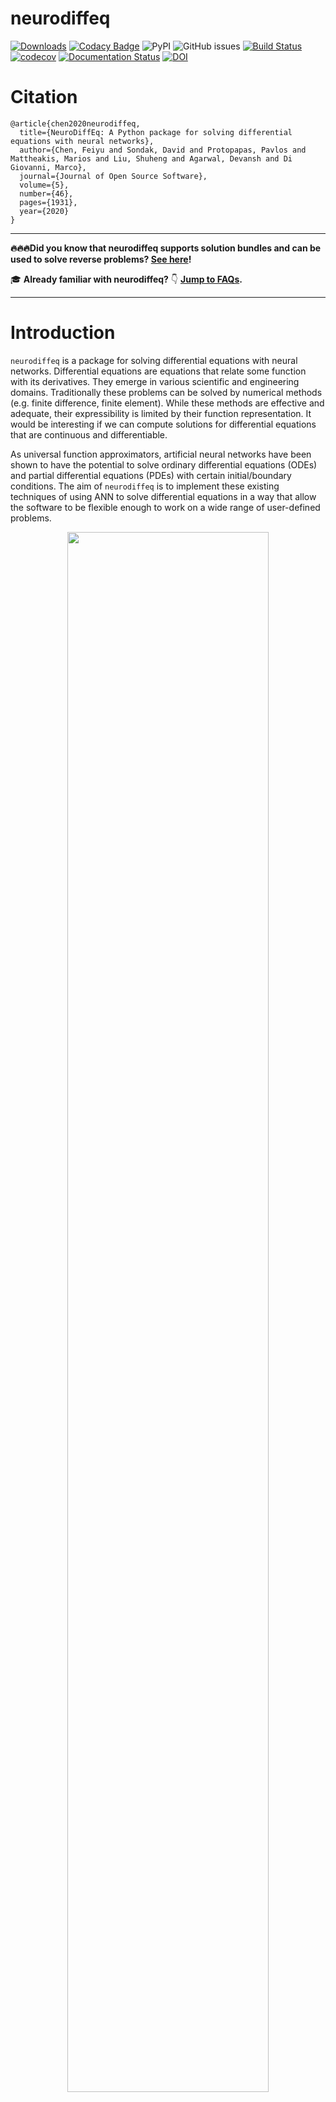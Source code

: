 # neurodiffeq

[![Downloads](https://static.pepy.tech/badge/neurodiffeq)](https://pepy.tech/project/neurodiffeq)
[![Codacy Badge](https://api.codacy.com/project/badge/Grade/eada52ca726e4919923e213b81ee6420)](https://app.codacy.com/gh/odegym/neurodiffeq?utm_source=github.com&utm_medium=referral&utm_content=odegym/neurodiffeq&utm_campaign=Badge_Grade_Settings)
![PyPI](https://img.shields.io/pypi/v/neurodiffeq?color=blueviolet&label=PyPI&logoColor=blueviolet) ![GitHub issues](https://img.shields.io/github/issues/NeuroDiffGym/neurodiffeq?color=green) [![Build Status](https://app.travis-ci.com/NeuroDiffGym/neurodiffeq.svg?branch=master)](https://app.travis-ci.com/NeuroDiffGym/neurodiffeq) [![codecov](https://codecov.io/gh/NeuroDiffGym/neurodiffeq/branch/master/graph/badge.svg)](https://codecov.io/gh/NeuroDiffGym/neurodiffeq) [![Documentation Status](https://readthedocs.org/projects/neurodiffeq/badge/?version=latest)](https://neurodiffeq.readthedocs.io/en/latest/?badge=latest) [![DOI](https://joss.theoj.org/papers/10.21105/joss.01931/status.svg)](https://doi.org/10.21105/joss.01931)

# Citation

```
@article{chen2020neurodiffeq,
  title={NeuroDiffEq: A Python package for solving differential equations with neural networks},
  author={Chen, Feiyu and Sondak, David and Protopapas, Pavlos and Mattheakis, Marios and Liu, Shuheng and Agarwal, Devansh and Di Giovanni, Marco},
  journal={Journal of Open Source Software},
  volume={5},
  number={46},
  pages={1931},
  year={2020}
}
```

------

**🔥🔥🔥Did you know that neurodiffeq supports solution bundles and can be used to solve reverse problems? [See here](#solution-bundle-and-reverse-problems)!**

:mortar_board: **Already familiar with neurodiffeq?** :point_down: **[Jump to FAQs](#faq).**

------

# Introduction

`neurodiffeq` is a package for solving differential equations with neural networks. Differential equations are equations that relate some function with its derivatives. They emerge in various scientific and engineering domains. Traditionally these problems can be solved by numerical methods (e.g. finite difference, finite element). While these methods are effective and adequate, their expressibility is limited by their function representation. It would be interesting if we can compute solutions for differential equations that are continuous and differentiable.

As universal function approximators, artificial neural networks have been shown to have the potential to solve ordinary differential equations (ODEs) and partial differential equations (PDEs) with certain initial/boundary conditions. The aim of `neurodiffeq` is to implement these existing techniques of using ANN to solve differential equations in a way that allow the software to be flexible enough to work on a wide range of user-defined problems.

<p align='center'>
  <a href='https://youtu.be/VDLwyFD-sXQ'>
    <img src="https://raw.githubusercontent.com/NeuroDiffGym/neurodiffeq/master/resources/watermark-cover.jpg" width="80%">
  </a>
</p>

# Installation

## Using pip

Like most standard libraries, `neurodiffeq` is hosted on [PyPI](https://pypi.org/project/neurodiffeq/). To install the latest stable relesase, 

```bash
pip install -U neurodiffeq  # '-U' means update to latest version
```

## Manually

Alternatively, you can install the library manually to get early access to our new features. This is the recommended way for developers who want to contribute to the library.

```bash
git clone https://github.com/NeuroDiffGym/neurodiffeq.git
cd neurodiffeq && pip install -r requirements
pip install .  # To make changes to the library, use `pip install -e .`
pytest tests/  # Run tests. Optional.
```

# Getting Started

We are happy to help you with any questions. In the meantime, you can checkout the [FAQs](#faq).

To view complete tutorials and documentation of `neurodiffeq`, please check [Official Documentation](https://neurodiffeq.readthedocs.io/en/latest/). 

In addition to the documentations, we have recently made a quick walkthrough [Demo Video](https://youtu.be/VDLwyFD-sXQ) with [slides](https://drive.google.com/file/d/1XTbwkZ0g7ufzD7lvMB-Cl8s5nh6jKgHk/view?usp=sharing).

## Example Usages

### Imports

```python
from neurodiffeq import diff
from neurodiffeq.solvers import Solver1D, Solver2D
from neurodiffeq.conditions import IVP, DirichletBVP2D
from neurodiffeq.networks import FCNN, SinActv
```

### ODE System Example

Here we solve a non-linear system of two ODEs, known as the [Lotka–Volterra](https://en.wikipedia.org/wiki/Lotka–Volterra_equations) equations. There are two unknown functions (`u` and `v`) and a single independent variable (`t`).

```python
def ode_system(u, v, t): 
    return [diff(u,t)-(u-u*v), diff(v,t)-(u*v-v)]

conditions = [IVP(t_0=0.0, u_0=1.5), IVP(t_0=0.0, u_0=1.0)]
nets = [FCNN(actv=SinActv), FCNN(actv=SinActv)]

solver = Solver1D(ode_system, conditions, t_min=0.1, t_max=12.0, nets=nets)
solver.fit(max_epochs=3000)
solution = solver.get_solution()
```

`solution` is a callable object, you can pass in numpy arrays or torch tensors to it like

```python
u, v = solution(t, to_numpy=True)  # t can be np.ndarray or torch.Tensor
```

Plotting `u` and `v` against their analytical solutions yields something like:

![lotka–volterra-solution](resources/lotka–volterra-solution.png)

### PDE System Example

Here we solve a Laplace Equation with Dirichlet boundary conditions on a rectangle. Note that we choose Laplace equation for its simplicity of computing analytical solution. **In practice, you can attempt any nonlinear, chaotic PDEs**, provided you tune the solver well enough.

Solving a 2-D PDE system is quite similar to solving ODEs, except there are *two* variables `x` and `y` for boundary value problems or `x` and `t` for initial boundary value problems, both of which are supported.

```python
def pde_system(u, x, y):
    return [diff(u, x, order=2) + diff(u, y, order=2)]

conditions = [
    DirichletBVP2D(
        x_min=0, x_min_val=lambda y: torch.sin(np.pi*y),
        x_max=1, x_max_val=lambda y: 0,                   
        y_min=0, y_min_val=lambda x: 0,                   
        y_max=1, y_max_val=lambda x: 0,                   
    )
]
nets = [FCNN(n_input_units=2, n_output_units=1, hidden_units=(512,))]

solver = Solver2D(pde_system, conditions, xy_min=(0, 0), xy_max=(1, 1), nets=nets)
solver.fit(max_epochs=2000)
solution = solver.get_solution()
```

The signature of `solution` for a 2D PDE is slightly different from that of an ODE. Again, it takes in either numpy arrays or torch tensors.

```python
u = solution(x, y, to_numpy=True)
```
Evaluating u on `[0,1] × [0,1]` yields the following plots

|                 ANN-Based Solution                  |                    Residual of PDE                           |
| :-------------------------------------------------: | :----------------------------------------------------------: |
| ![laplace-solution](resources/laplace-solution.png) | ![laplace-error](resources/laplace-error.png)                |

### Using a Monitor

A monitor is a tool for visualizing PDE/ODE solutions as well as history of loss and custom metrics during training. Jupyter Notebooks users need to run the `%matplotlib notebook` magic. For Jupyter Lab users, try `%matplotlib widget`. 

```python
from neurodiffeq.monitors import Monitor1D
...
monitor = Monitor1D(t_min=0.0, t_max=12.0, check_every=100)
solver.fit(..., callbacks=[monitor.to_callback()])
```

You should see the plots update *every 100 epoch* as well as *on the last epoch*, showing two plots — one for solution visualization on the interval `[0,12]` and the other for loss history (training and validation). 

![monitor](resources/monitor.gif)

### Custom Networks

For convenience, we have implemented an `FCNN` – fully-connected neural network, whose hidden units and activation functions can be customized. 

```python
from neurodiffeq.networks import FCNN
# Default: n_input_units=1, n_output_units=1, hidden_units=[32, 32], activation=torch.nn.Tanh
net1 = FCNN(n_input_units=..., n_output_units=..., hidden_units=[..., ..., ...], activation=...) 
...
nets = [net1, net2, ...]
```

`FCNN` is usually a good starting point. For advanced users, solvers are compatible with any custom `torch.nn.Module`. The only constraints are:

1. The modules takes in a tensor of shape `(None, n_coords)` and the outputs a tensor of shape `(None, 1)`. 

2. There must be a total of `n_funcs` modules in `nets` to be passed to `solver = Solver(..., nets=nets)`.

![monitor](resources/nets.png)

*Acutally, `neurodiffeq` has a **single_net** feature that doesn't obey the above rules, which won't be covered here.*

Read the PyTorch [tutorial](https://pytorch.org/docs/stable/notes/modules.html) on building your own network (a.k.a module) architecture. 

### Transfer Learning

Transfer learning is easily done by serializing `old_solver.nets` (a list of torch modules) to disk and then loading them and passing to a new solver:

```python
old_solver.fit(max_epochs=...)
# ... dump `old_solver.nets` to disk

# ... load the networks from disk, store them in some `loaded_nets` variable
new_solver = Solver(..., nets=loaded_nets)
new_solver.fit(max_epochs=...)
```

We currently working on wrapper functions to save/load networks and other internal variables of Solvers. In the meantime, you can read the PyTorch [tutorial](https://pytorch.org/tutorials/beginner/saving_loading_models.html) on saving and loading your networks.

### Sampling Strategies

In neurodiffeq, the networks are trained by minimizing loss (ODE/PDE residuals) evaluated on a set of points in the domain. The points are randonly resampled every time. To control the number, distribution, and bounding domain of sampled points, you can specify your own training/valiadation `generator`s.

```python
from neurodiffeq.generators import Generator1D

# Default t_min=0.0, t_max=1.0, method='uniform', noise_std=None
g1 = Generator1D(size=..., t_min=..., t_max=..., method=..., noise_std=...)
g2 = Generator1D(size=..., t_min=..., t_max=..., method=..., noise_std=...)

solver = Solver1D(..., train_generator=g1, valid_generator=g2)
```

Here are  some sample distributions of a `Generator1D`.

|      `Generator1D(8192, 0.0, 1.0, method='uniform')`      | `Generator1D(8192, -1.0, 0.0, method='log-spaced-noisy', noise_std=1e-3)` |
| :-------------------------------------------------------: | :----------------------------------------------------------: |
| ![generator1d-uniform](resources/generator1d-uniform.jpg) | ![generator1d-log-spaced-noisy](resources/generator1d-log-spaced-noisy.jpg) |



Note that when both `train_generator` and `valid_generator` are specified, `t_min` and `t_max` can be omitted in `Solver1D(...)`. In fact, even if you pass `t_min`, `t_max`, `train_generator`, `valid_generator` together, the `t_min` and `t_max` will still be ignored.

#### Combining Generators

Another nice feature of the generators is that you can concatenate them, for example 

```python
g1 = Generator2D((16, 16), xy_min=(0, 0), xy_max=(1, 1))
g2 = Generator2D((16, 16), xy_min=(1, 1), xy_max=(2, 2))
g = g1 + g2
```

Here, `g` will be a generator that outputs the combined samples of `g1` and `g2`

|                     `g1`                      |                     `g2`                      |                        `g1 + g2`                        |
| :-------------------------------------------: | :-------------------------------------------: | :-----------------------------------------------------: |
| ![generator2d-1](resources/generator2d-1.jpg) | ![generator2d-2](resources/generator2d-2.jpg) | ![generator2d-concat](resources/generator2d-concat.jpg) |

#### Sampling Higher Dimensions

You can use `Generator2D`, `Generator3D`, etc. for sampling points in higher dimensions. But there's also another way

```python
g1 = Generator1D(1024, 2.0, 3.0, method='uniform')
g2 = Generator1D(1024, 0.1, 1.0, method='log-spaced-noisy', noise_std=0.001)
g = g1 * g2
```

Here, `g` will be a generator which yields 1024 points in a 2-D rectangle `(2,3) × (0.1,1)` every time. The x-coordinates of them are drawn from `(2,3)` using strategy `uniform` and the y-coordinate drawn from `(0.1,1)` using strategy `log-spaced-noisy`.

|                      `g1`                       |                      `g2`                       |                          `g1 * g2`                           |
| :---------------------------------------------: | :---------------------------------------------: | :----------------------------------------------------------: |
| ![generator2d-1](resources/generator-ens-1.jpg) | ![generator2d-2](resources/generator-ens-2.jpg) | ![generator2d-concat](resources/generator-ens-ensembled.jpg) |

# Solution Bundle and Reverse Problems

Sometimes, it is interesting to solve a ***bundle*** of equations at once. For example, you may want to solve differential equations of the form `du/dt + λu = 0` under the initial condition `u(0) = U0`. You may want to solve this for all `λ` and `U0` at once, by treating them as inputs to the neural networks. 

One such application is for chemical reactions, where the reaction rate is unknown. Different reaction rates correspond to different solutions, and only one solution matches observed data points. You maybe interested in first solving for a bundle of solutions, and then determining the best reaction rates (aka equation parameters). The second step is known as the ***inverse problem***. 

Here's an example of how to do this using `neurodiffeq`:

1. Let's say we have an equation `du/dt + λu = 0` and initial condition `u(0) = U0` where `λ` and `U0` are unknown constants. We also have a set of observations `t_obs` and `u_obs`. We first import `BundleSolver` and `BundleIVP` which is necessary to obtaining a solution bundle:

   ```python
   from neurodiffeq.conditions import BundleIVP
   from neurodiffeq.solvers import BundleSolver1D
   
   import matplotlib.pyplot as plt
   import numpy as np
   import torch
   from neurodiffeq import diff
   ```

2. We determine the domain of input `t`, as well as the domain of parameters  `λ` and `U0`. We also need to make a decision of the order of the parameters. Namely, which should be the first parameter, and which should be the second. **For the purpose of this demo, we choose `λ` to be the first parameter (index 0), and `U0` to be the second (index 1). It is very important to keep track of the indices of the parameters.**

   ```python
   T_MIN, T_MAX = 0, 1
   LAMBDA_MIN, LAMBDA_MAX = 3, 5  # first parameter,  index = 0
   U0_MIN, U0_MAX = 0.2, 0.6       # second parameter, index = 1
   ```

3. We then define the `conditions` and `solver` as usual, except that we use `BundleIVP` and `BundleSolver1D` instead of `IVP` and `Solver1D`. The interface of these two is very similar to `IVP` and `Solver1D`. You can find out more in the [API reference](https://neurodiffeq.readthedocs.io/en/latest/api.html). 

   ```python
   # equation parameters comes after inputs (usually temporal and spatial coordinates)
   diff_eq = lambda u, t, lmd: [diff(u, t) + lmd * u]
   
   # The keyword argument must be named "u_0" in BundleIVP. If you use anything else, e.g. `y0`, `u0`, etc., it won't work.
   conditions = [
       BundleIVP(t_0=0, u_0=None, bundle_param_lookup={'u_0': 1})  # u_0 has index 1
   ]
   
   solver = BundleSolver1D(
       ode_system=diff_eq,
       conditions=conditions,
       t_min=T_MIN, t_max=T_MAX, 
       theta_min=[LAMBDA_MIN, U0_MIN],  # λ has index 0; u_0 has index 1
       theta_max=[LAMBDA_MAX, U0_MAX],  # λ has index 0; u_0 has index 1
       eq_param_index=(0,),             # λ is the only equation parameter, which has index 0
       n_batches_valid=1,
   )
   ```

   Since **`λ` is a parameter in the equation** and **`U0` is a parameter in the initial condition**, we must include `λ` in the `diff_eq` and `U0` in the condition. If a parameter is present in both the equation and the condition, it must be included in both places. **All elements of `conditions` passed to `BundleSovler1D` must be `Bundle*` conditions, even if they don't have parameters.**

4. Now, we can train it and obtain the solution as we normally would. 

   ```python
   solver.fit(max_epochs=1000)
   solution = solver.get_solution(best=True)
   ```

   The solution expects three inputs - `t`, `λ` and `U0`. All inputs must have the same shape. For example, if you are interested in fixing `λ=4` and `U0=0.4` and plotting the solution `u` against `t ∈ [0,1]` , you can do the following

   ```python
   t = np.linspace(0, 1)
   lmd = 4 * np.ones_like(t)
   u0 = 0.4 * np.ones_like(t)
   
   u = solution(t, lmd, u0, to_numpy=True)
   
   import matplotlib.pyplot as plt
   plt.plot(t, u)
   ```

5. Once you have a bundled `solution`, you can find a set of parameters `(λ, U0)` that matches observed data points `(t_i, u_i)` most closely. This is achieved using simple gradient descent. In the following toy example, we assume there are only three data points `u(0.2) = 0.273`, `u(0.5)=0.129`, and `u(0.8) = 0.0609`. The following is classical PyTorch workflow.

   ```python
   # observed data points
   t_obs = torch.tensor([0.2, 0.5, 0.8]).reshape(-1, 1)
   u_obs = torch.tensor([0.273, 0.129, 0.0609]).reshape(-1, 1)
   
   # random intialization of λ and U0; keep track of their gradient
   lmd_tensor = torch.rand(1) * (LAMBDA_MAX - LAMBDA_MIN) + LAMBDA_MIN
   u0_tensor = torch.rand(1) * (U0_MAX - U0_MIN) + U0_MIN
   adam = torch.optim.Adam([lmd_tensor.requires_grad_(True), u0_tensor.requires_grad_(True)], lr=1e-2)
   
   # run gradient descent for 10000 epochs
   for _ in range(10000):
       output = solution(t_obs, lmd_tensor * torch.ones_like(t_obs), u0_tensor * torch.ones_like(t_obs))
       loss = ((output - u_obs) ** 2).mean()
       loss.backward()
       adam.step()
       adam.zero_grad()
      
   print(f"λ = {lmd_tensor.item()}, U0={u0_tensor.item()}, loss = {loss.item()}")
   ```

# FAQ

#### Q: How to use GPU for training?

Simple. When importing neurodiffeq, the library automatically detects if CUDA is available on your machine. Since the library is based on PyTorch, it will set default tensor type to `torch.cuda.DoubleTensor` for if a compatible GPU device is found.

#### Q: How to use pretrained nets?

Refer to Sections [Custom Networks](#custom-networks) and [Transfer Learning](#transfer-learning).

#### Q: How to change the learning rate?

The standard PyTorch way. 

1. Build your networks as explained in [Custom Networks](#custom-networks): `nets = [FCNN(), FCN(), ...]`

2. Instantiate a custom optimizer and pass all parameters of these networks to it

   ```python
   parameters = [p for net in nets for p in net.parameters()]  # list of paramters of all networks
   MY_LEARNING_RATE = 5e-3
   optimizer = torch.optim.Adam(parameters, lr=MY_LEARNING_RATE, ...)
   ```

3. Pass BOTH your `nets ` and your `optimizer` to the solver: `solver = Solver1D(..., nets=nets, optimizer=optimizer)`

4. You can also add a learning rate scheduler

```python
   parameters = [p for net in nets for p in net.parameters()]  # list of paramters of all networks
   MY_LEARNING_RATE = 5e-3
   optimizer = torch.optim.Adam(parameters, lr=MY_LEARNING_RATE, ...)
   scheduler = torch.optim.lr_scheduler.ExponentialLR(optimizer, gamma=0.9)
   solver = Solver1D(..., nets=nets, optimizer=optimizer, lr_scheduler=scheduler)
   ```

#### Q: I got a bad solution.

Unlike traditional numerial methods (FEM, FVM, etc.), the NN-based solution requires some hypertuning. The library offers the utmost flexibility to try any combination of hyperparameters.

- To use a different network architecture, you can pass in your custom `torch.nn.Module`s.
- To use a different optimizer, you can pass in your own optimizer to `solver = Solver(..., optimizer=my_optim)`. 
- To use a different sampling distribution, you can use [built-in generators](https://neurodiffeq.readthedocs.io/en/latest/api.html#module-neurodiffeq.generators) or write your own generators from scratch.
- To use a different sampling size, you can tweak the generators or change `solver = Solver(..., n_batches_train)`.
- To dynamically change hyperparameters during training, checkout our [callbacks](https://neurodiffeq.readthedocs.io/en/latest/api.html#module-neurodiffeq.callbacks) feature.

#### Q: Any rules of thumbs?

- Don't use `ReLU` for activation, because its second-order derivative is identically 0.
- Re-scale your PDE/ODE in dimensionless form, preferably make everything range in `[0,1]`. Working with a domain like `[0,1000000]` is prone to failure because **a)** PyTorch initializes the modules weights to be relatively small and **b)** most activation functions (like Sigmoid, Tanh, Swish) are most nonlinear near 0.
- If your PDE/ODE is too complicated, consider trying curriculum learning. Start training your networks on a smaller domain, and then gradually expand until the whole domain is covered.

# Contributing

Everyone is welcome to contribute to this project.

When contributing to this repository, we consider the following process:

1. Open an issue to discuss the change you are planning to make.
2. Go through [Contribution Guidelines](CONTRIBUTING.md).
3. Make the change on a forked repository and update the README.md if changes are made to the interface.
4. Open a pull request. 

